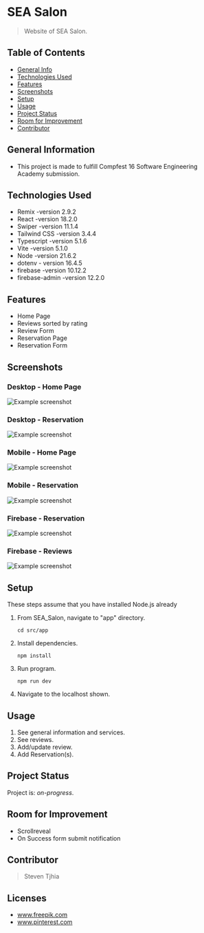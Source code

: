 # SEA Salon
> Website of SEA Salon.


## Table of Contents
* [General Info](#general-information)
* [Technologies Used](#technologies-used)
* [Features](#features)
* [Screenshots](#screenshots)
* [Setup](#setup)
* [Usage](#usage)
* [Project Status](#project-status)
* [Room for Improvement](#room-for-improvement)
* [Contributor](#contributor)


## General Information
- This project is made to fulfill Compfest 16 Software Engineering Academy submission.


## Technologies Used
- Remix -version 2.9.2
- React -version 18.2.0
- Swiper -version 11.1.4
- Tailwind CSS -version 3.4.4
- Typescript -version 5.1.6
- Vite -version 5.1.0
- Node -version 21.6.2
- dotenv - version 16.4.5
- firebase -version 10.12.2
- firebase-admin -version 12.2.0

## Features
- Home Page
- Reviews sorted by rating
- Review Form
- Reservation Page
- Reservation Form


## Screenshots

### Desktop - Home Page

![Example screenshot](./Screenshots/Level3-HomePage-Desktop.png)

### Desktop - Reservation

![Example screenshot](./Screenshots/Level3-Reservation-Desktop.png)

### Mobile - Home Page

![Example screenshot](./Screenshots/Level3-HomePage-Mobile.png)

### Mobile - Reservation

![Example screenshot](./Screenshots/Level3-Reservation-Mobile.png)

### Firebase - Reservation

![Example screenshot](./Screenshots/Level3-Firebase-Reservation.jpg)

### Firebase - Reviews

![Example screenshot](./Screenshots/Level3-Firebase-Reviews.jpg)


## Setup

These steps assume that you have installed Node.js already

1. From SEA_Salon, navigate to "app" directory.

    `cd src/app`

2. Install dependencies.

    `npm install`

3. Run program.

    `npm run dev`

4. Navigate to the localhost shown.


## Usage
1. See general information and services.
2. See reviews.
3. Add/update review.
4. Add Reservation(s).


## Project Status
Project is: _on-progress_.


## Room for Improvement
- Scrollreveal
- On Success form submit notification


## Contributor
> Steven Tjhia 


## Licenses
- www.freepik.com
- www.pinterest.com